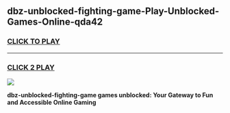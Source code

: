 
## dbz-unblocked-fighting-game-Play-Unblocked-Games-Online-qda42
<h3>
<a href="https://premium76.site?title=dbz-unblocked-fighting-game&ref=24A">CLICK TO PLAY</a></h3>
<hr>

<h3>
<a href="https://premium76.site?title=dbz-unblocked-fighting-game&ref=24A">CLICK 2 PLAY</a>
  
</h3>

<a href="https://premium76.site?title=dbz-unblocked-fighting-game&ref=24A"><img src="https://clearcache.store/games.png"></a>


**dbz-unblocked-fighting-game games unblocked: Your Gateway to Fun and Accessible Online Gaming**
